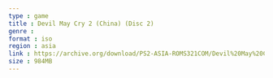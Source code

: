 ```yaml
---
type : game
title : Devil May Cry 2 (China) (Disc 2)
genre : 
format : iso
region : asia
link : https://archive.org/download/PS2-ASIA-ROMS321COM/Devil%20May%20Cry%202%20%28China%29%20%28Disc%202%29.7z
size : 984MB
---
```

